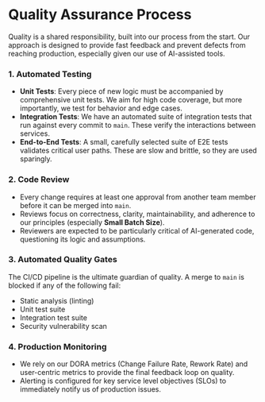 # Quality Assurance Process

Quality is a shared responsibility, built into our process from the start. Our approach is designed to provide fast feedback and prevent defects from reaching production, especially given our use of AI-assisted tools.

### 1. Automated Testing

-   **Unit Tests**: Every piece of new logic must be accompanied by comprehensive unit tests. We aim for high code coverage, but more importantly, we test for behavior and edge cases.
-   **Integration Tests**: We have an automated suite of integration tests that run against every commit to `main`. These verify the interactions between services.
-   **End-to-End Tests**: A small, carefully selected suite of E2E tests validates critical user paths. These are slow and brittle, so they are used sparingly.

### 2. Code Review

-   Every change requires at least one approval from another team member before it can be merged into `main`.
-   Reviews focus on correctness, clarity, maintainability, and adherence to our principles (especially **Small Batch Size**).
-   Reviewers are expected to be particularly critical of AI-generated code, questioning its logic and assumptions.

### 3. Automated Quality Gates

The CI/CD pipeline is the ultimate guardian of quality. A merge to `main` is blocked if any of the following fail:
-   Static analysis (linting)
-   Unit test suite
-   Integration test suite
-   Security vulnerability scan

### 4. Production Monitoring

-   We rely on our DORA metrics (Change Failure Rate, Rework Rate) and user-centric metrics to provide the final feedback loop on quality.
-   Alerting is configured for key service level objectives (SLOs) to immediately notify us of production issues.

